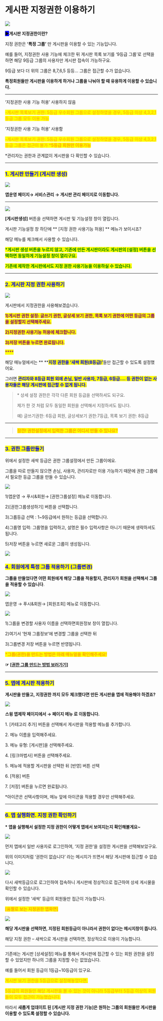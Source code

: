 # 게시판 지정권한 이용하기

![](https://wp.swing2app.co.kr/wp-content/uploads/2018/09/%EA%B2%8C%EC%8B%9C%ED%8C%90-%EC%A7%80%EC%A0%95%EA%B6%8C%ED%95%9C-%EC%A0%9C%EB%AA%A9.png)

<mark style="background-color:blue;">**▶**</mark>**게시판 지정권한이란?**

지정 권한은 **‘특정 그룹’** 만 게시판을 이용할 수 있는 기능입니다.

예를 들어, 지정권한 사용 기능에 체크한 뒤 게시판 목록 보기를 ‘9등급 그룹’로 선택을 하면 해당 9등급 그룹의 사용자만 게시판 접속이 가능하구요.&#x20;

9등급 보다 더 위의 그룹은 8,7,6,5 등등…  그룹은 접근할 수가 없습니다.&#x20;

**특정회원들만 게시판을 이용하게 하거나 그룹을 나눠야 할 때 유용하게 이용할 수 있습니다.**

****

‘지정권한 사용 기능 허용’ 사용하지 않음

<mark style="color:orange;">-게시판 목록보기 권한:  5등급 우수회원 그룹으로 설정하였을 경우, 5등급 이상 4,3,2,1등급 그룹 모두 이용 가능</mark>

‘지정권한 사용 기능 허용’ 사용함&#x20;

<mark style="color:orange;">-게시판 목록보기 권한:  5등급 우수회원 그룹으로 설정하였을 경우, 5등급 이상 4,3,2,1등급 그룹은 접근이 불가  \*</mark><mark style="color:orange;">**5등급 회원만 이용가능**</mark>

\*관리자는 권한과 관계없이 게시판을 다 확인할 수 있습니다.&#x20;

***

### <mark style="color:blue;">**1. 게시판 만들기 (게시판 생성)**</mark>

![](https://wp.swing2app.co.kr/wp-content/uploads/2018/10/%ED%95%B4%EC%8B%9C%ED%83%9C%EA%B7%B82\_20.05.png)

**앱운영 페이지→ 서비스관리 → 게시판 관리 페이지로 이동합니다.**

****

![](https://wp.swing2app.co.kr/wp-content/uploads/2018/09/%EC%A7%80%EC%A0%95%EA%B6%8C%ED%95%9C1\_20.06.png)

**\[게시판생성]** 버튼을 선택하면 게시판 및 기능설정 창이 열립니다.

게시판 기능설정 창 하단에 ** **<mark style="color:blue;">**\[지정 권한 사용기능 허용]**</mark>** ** 메뉴가 보이시죠?

해당 메뉴를 체크해서 사용할 수 있습니다.

<mark style="color:green;">**\*게시판 생성 버튼을 누르지 않고, 기존에 만든 게시판이라도 게시판의 \[설정] 버튼을 선택하면 동일하게 기능설정 창이 열리구요.**</mark>&#x20;

<mark style="color:green;">**기존에 제작한 게시판에서도 지정 권한 사용기능을 이용하실 수 있습니다.**</mark>

***

### <mark style="color:blue;">**2. 게시판 지정 권한 사용하기**</mark>

![](https://wp.swing2app.co.kr/wp-content/uploads/2018/09/%EC%A7%80%EC%A0%95%EA%B6%8C21\_20.06.png)

게시판에서 지정권한을 사용해보겠습니다.

<mark style="color:purple;">**1)게시판 권한 설정: 글쓰기 권한, 글상세 보기 권한, 목록 보기 권한에 어떤 등급의 그룹을 설정할지 선택해주세요.**</mark>

<mark style="color:purple;">**2)지정권한 사용기능 허용에 체크합니다.**</mark>

<mark style="color:purple;">**3)저장 버튼을 누르면 완료됩니다.**</mark>&#x20;

<mark style="color:purple;">****</mark>

해당 매뉴얼에서는 ** **<mark style="color:blue;">**지정 권한을 ‘새싹 회원(8등급)’**</mark>들만 접근할 수 있도록 설정했어요.

그러면 <mark style="color:blue;">**관리자와 8등급 회원 외에 손님, 일반 사용자, 7등급, 6등급…. 등 권한이 없는 사용자들은 해당 게시판에 접근할 수 없게 됩니다.**</mark>

> \* 상세 설정 권한은 각각 다른 회원 등급을 선택하셔도 되구요.&#x20;
>
> 제가 한 것 처럼 모두 동일한 회원을 선택해서 지정하셔도 됩니다.&#x20;
>
> 예) 글쓰기권한: 6등급 회원, 글상세보기 권한:7등급, 목록 보기 권한: 8등급&#x20;

***

> <mark style="color:orange;">**잠깐! 권한설정에서 입력한 그룹은 어디서 만들 수 있나요?**</mark>

****

### <mark style="color:blue;">**3. 권한 그룹만들기**</mark>

위에서 설정한 새싹 등급은 권한 그룹설정에서 만든 그룹이에요.

그룹을 따로 만들지 않으면 손님, 사용자, 관리자로만 이용 가능하기 때문에 권한 그룹에서 필요한 등급 그룹을 만들 수 있습니다.

![](https://wp.swing2app.co.kr/wp-content/uploads/2018/09/%EC%A7%80%EC%A0%95%EA%B6%8C%ED%95%9C2.png)

1\)앱운영 → 푸시&회원→ \[권한그룹설정] 메뉴로 이동합니다.

2\)\[권한그룹생성하기] 버튼을 선택합니다.

3\)그룹등급 선택 : 1\~9등급에서 원하는 등급을 선택합니다.

4\)그룹명 입력: 그룹명을 입력하고, 설명은 필수 입력사항은 아니기 때문에 생략하셔도 됩니다.&#x20;

5\)저장 버튼을 누르면 새로운 그룹이 생성됩니다.&#x20;

![](https://wp.swing2app.co.kr/wp-content/uploads/2018/09/%EC%BA%A1%EC%B2%98-3.png)

### <mark style="color:blue;">**4. 회원에게 특정 그룹 적용하기 (그룹변경)**</mark>

**그룹을 만들었다면 어떤 회원에게 해당 그룹을 적용할지, 관리자가 회원을 선택해서 그룹을 적용할 수 있습니다**.&#x20;

![](https://wp.swing2app.co.kr/wp-content/uploads/2018/09/%EC%A7%80%EC%A0%95%EA%B6%8C%ED%95%9C1.png)

앱운영 → 푸시&회원→ \[회원조회] 메뉴로 이동합니다.

![](https://wp.swing2app.co.kr/wp-content/uploads/2018/09/%EC%A7%80%EC%A0%95%EA%B6%8C%ED%95%9C-.png)

1\)그룹을 변경할 사용자 이름을 선택하면회원정보 창이 열립니다.&#x20;

2\)여기서 ‘현재 그룹정보’에 변경할 그룹을 선택한 뒤

3\)그룹변경 저장 버튼을 누르면 반영됩니다.&#x20;



<mark style="color:orange;">**\*그룹(권한)을 만드는 방법은 아래 매뉴얼을 확인해주세요!**</mark>

**☞** [**\[권한 그룹 만드는 방법 보러가기\]**](../pushmember/member-group.md)

***

### <mark style="color:blue;">**5. 앱에 게시판 적용하기**</mark>

**게시판을 만들고, 지정권한 까지 모두 체크했다면 만든 게시판을 앱에 적용해야 하겠죠?**

![](https://wp.swing2app.co.kr/wp-content/uploads/2018/09/%EA%B2%8C%EC%8B%9C%ED%8C%90%EC%A0%81%EC%9A%A9NEW1-1.png)

**스윙 앱제작 페이지에서 →  페이지 메뉴 로 이동합니다.**&#x20;

1\. \[카테고리 추가] 버튼을 선택해서 게시판을 적용할 메뉴를 추가합니다.&#x20;

2\. 메뉴 이름을 입력해주세요.

3\. 메뉴 유형: \[게시판]을 선택해주세요.

4\. \[링크마법사] 버튼을 선택해주세요.

5\. 메뉴에 적용할 게시판을 선택한 뒤 \[반영] 버튼 선택

6\. \[적용] 버튼

7\. \[저장] 버튼을 누르면 완료됩니다.

\*아이콘은 선택사항이며, 메뉴 앞에 아이콘을 적용할 경우만 선택해주세요.&#x20;

***

### <mark style="color:blue;">**6. 앱 실행화면. 지정 권한 확인하기**</mark>&#x20;

**\* 앱을 실행해서 설정한 지정 권한이 어떻게 앱에서 보여지는지 확인해볼게요\~**

![](https://wp.swing2app.co.kr/wp-content/uploads/2018/09/%EC%A7%80%EC%A0%95%EA%B6%8C%ED%95%9C3.png)

먼저 앱에서 일반 사용자로 로그인하여,  ‘지정 권한’을 설정한 게시판을 선택해보았구요.&#x20;

위의 이미지처럼 ‘권한이 없습니다’ 라는 메시지가 뜨면서 해당 게시판애 접근할 수 없습니다.&#x20;

![](https://wp.swing2app.co.kr/wp-content/uploads/2018/09/%EC%A7%80%EC%A0%95%EA%B6%8C%ED%95%9C4.png)

다시 새싹등급으로 로그인하여 접속하니 게시판에 정상적으로 접근하여 상세 게시물을 확인할 수 있습니다.

위에서 설정한 ‘새싹’ 등급의 회원들만 접근이 가능합니다.



<mark style="color:orange;">**\[움짤로 보는 지정권한 앱화면]**</mark>

![](https://wp.swing2app.co.kr/wp-content/uploads/2018/09/%EB%85%B9%ED%99%94\_2020\_12\_28\_16\_56\_24\_461.gif)

&#x20;**해당 게시판을 선택하면, 지정된 회원등급이 아니라서 권한이 없다는 메시지창이 뜹니다.**

해당 지정 권한 – 새싹으로 게시판을 선택하면, 정상적으로 이용이 가능합니다.

***

기존에는 게시판 \[상세설정] 메뉴를 통해서 게시판에 접근할 수 있는 회원 권한을 설정할 수 있었지만 하나의 그룹을 지정할 수는 없었습니다.

예를 들어서 회원 등급이 1등급\~10등급이 있구요.

<mark style="color:orange;">게시판 보기 권한을 5등급으로 설정해놓았다면,</mark>

<mark style="color:orange;">5등급의 회원들만 해당 게시판을 볼 수 있는 것이 아니라 5등급부터  5등급 이상의 회원들이 모두 접근이 가능했습니다.</mark>

따라서 **새롭게 업데이트 된 \[게시판 지정 권한 기능]은 원하는 그룹의 회원들만 게시판을 이용할 수 있도록 설정할 수 있습니다.**
